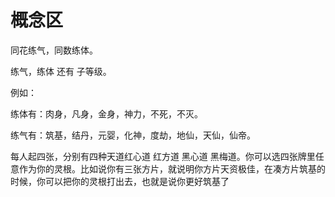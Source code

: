# 概念区

同花练气，同数练体。

练气，练体 还有 子等级。

例如：

练体有：肉身，凡身，金身，神力，不死，不灭。

练气有：筑基，结丹，元婴，化神，度劫，地仙，天仙，仙帝。

每人起四张，分别有四种天道红心道 红方道 黑心道 黑梅道。你可以选四张牌里任意作为你的灵根。比如说你有三张方片，就说明你方片天资极佳，在凑方片筑基的时候，你可以把你的灵根打出去，也就是说你更好筑基了

